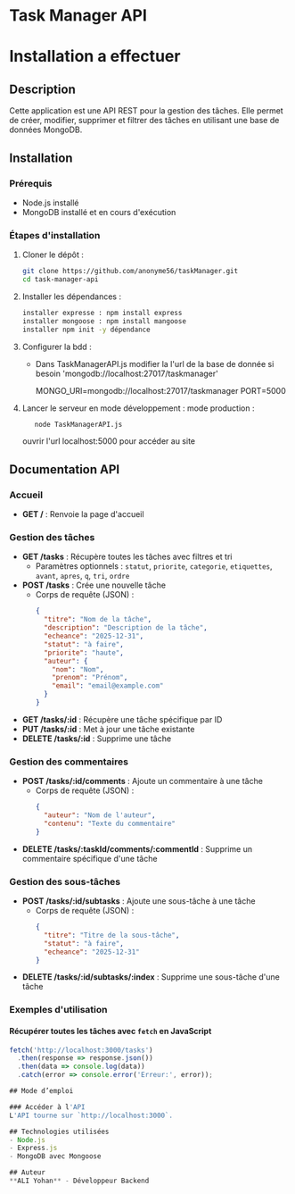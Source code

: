 # Task Manager API



# Installation a effectuer 





## Description
Cette application est une API REST pour la gestion des tâches. Elle permet de créer, modifier, supprimer et filtrer des tâches en utilisant une base de données MongoDB.

## Installation
### Prérequis
- Node.js installé
- MongoDB installé et en cours d'exécution

### Étapes d'installation
1. Cloner le dépôt :
   ```bash
   git clone https://github.com/anonyme56/taskManager.git
   cd task-manager-api
   ```
2. Installer les dépendances :
   ```bash
   installer expresse : npm install express 
   installer mongoose : npm install mangoose
   installer npm init -y dépendance
   ```
3. Configurer la bdd :
   - Dans TaskManagerAPI.js modifier la l'url de la base de donnée si besoin 'mongodb://localhost:27017/taskmanager'
    
     MONGO_URI=mongodb://localhost:27017/taskmanager
     PORT=5000
   
4. Lancer le serveur en mode développement :
  mode production :
   ```bash
      node TaskManagerAPI.js
   ```

 

   ouvrir l'url localhost:5000 pour accéder au site 

## Documentation API

### Accueil
- **GET /** : Renvoie la page d'accueil

### Gestion des tâches
- **GET /tasks** : Récupère toutes les tâches avec filtres et tri
  - Paramètres optionnels : `statut`, `priorite`, `categorie`, `etiquettes`, `avant`, `apres`, `q`, `tri`, `ordre`
- **POST /tasks** : Crée une nouvelle tâche
  - Corps de requête (JSON) :
    ```json
    {
      "titre": "Nom de la tâche",
      "description": "Description de la tâche",
      "echeance": "2025-12-31",
      "statut": "à faire",
      "priorite": "haute",
      "auteur": {
        "nom": "Nom",
        "prenom": "Prénom",
        "email": "email@example.com"
      }
    }
    ```
- **GET /tasks/:id** : Récupère une tâche spécifique par ID
- **PUT /tasks/:id** : Met à jour une tâche existante
- **DELETE /tasks/:id** : Supprime une tâche

### Gestion des commentaires
- **POST /tasks/:id/comments** : Ajoute un commentaire à une tâche
  - Corps de requête (JSON) :
    ```json
    {
      "auteur": "Nom de l'auteur",
      "contenu": "Texte du commentaire"
    }
    ```
- **DELETE /tasks/:taskId/comments/:commentId** : Supprime un commentaire spécifique d'une tâche

### Gestion des sous-tâches
- **POST /tasks/:id/subtasks** : Ajoute une sous-tâche à une tâche
  - Corps de requête (JSON) :
    ```json
    {
      "titre": "Titre de la sous-tâche",
      "statut": "à faire",
      "echeance": "2025-12-31"
    }
    ```
- **DELETE /tasks/:id/subtasks/:index** : Supprime une sous-tâche d'une tâche

### Exemples d'utilisation

#### Récupérer toutes les tâches avec `fetch` en JavaScript
```js
fetch('http://localhost:3000/tasks')
  .then(response => response.json())
  .then(data => console.log(data))
  .catch(error => console.error('Erreur:', error));

## Mode d’emploi

### Accéder à l'API
L'API tourne sur `http://localhost:3000`.

## Technologies utilisées
- Node.js
- Express.js
- MongoDB avec Mongoose

## Auteur
**ALI Yohan** - Développeur Backend



